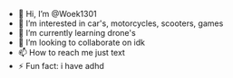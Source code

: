 - 👋 Hi, I’m @Woek1301
- 👀 I’m interested in car's, motorcycles, scooters, games 
- 🌱 I’m currently learning drone's 
- 💞️ I’m looking to collaborate on idk
- 📫 How to reach me just text 
- ⚡ Fun fact: i have adhd 

<!---
Woek1301/Woek1301 is a ✨ special ✨ repository because its `README.md` (this file) appears on your GitHub profile.
You can click the Preview link to take a look at your changes.
--->
